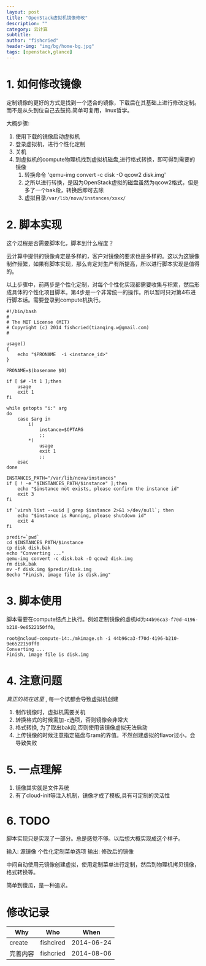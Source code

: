 ```yaml
---
layout: post
title: "OpenStack虚拟机镜像修改"
description: ""
category: 云计算
subtitle:
author: "fishcried"
header-img: "img/bg/home-bg.jpg"
tags: [openstack,glance]
---
```


# 1. 如何修改镜像

定制镜像的更好的方式是找到一个适合的镜像，下载后在其基础上进行修改定制。而不是从头到位自己去鼓捣.简单可复用，linux哲学。

大概步骤:

1. 使用下载的镜像启动虚拟机
2. 登录虚拟机，进行个性化定制
3. 关机
4. 到虚拟机的compute物理机找到虚拟机磁盘,进行格式转换，即可得到需要的镜像
	1. 转换命令 'qemu-img convert -c disk -O qcow2 disk.img'
	1. 之所以进行转换，是因为OpenStack虚拟的磁盘虽然为qcow2格式，但是多了一个bak段，转换后即可去除
	1. 虚拟目录`/var/lib/nova/instances/xxxx/`

# 2. 脚本实现

这个过程是否需要脚本化，脚本到什么程度？

云计算中提供的镜像肯定是多样的，客户对镜像的要求也是多样的。这以为这镜像制作频繁，如果有脚本实现，那么肯定对生产有所提高，所以进行脚本实现是值得的。

以上步骤中，前两步是个性化定制，对每个个性化实现都需要收集与积累，然后形成具体的个性化项目脚本。第4步是一个非常统一的操作。所以暂时只对第4布进行脚本话。需要登录到compute机执行。

	#!/bin/bash
	#
	# The MIT License (MIT)
	# Copyright (c) 2014 fishcried(tianqing.w@gmail.com)
	#
	
	usage()
	{
		echo "$PRONAME  -i <instance_id>"
	}
	
	PRONAME=$(basename $0)
	
	if [ $# -lt 1 ];then
		usage
		exit 1
	fi
	
	while getopts "i:" arg
	do
		case $arg in
			i)
				instance=$OPTARG
				;;
			*)
				usage
				exit 1
				;;
		esac
	done
	
	INSTANCES_PATH="/var/lib/nova/instances"
	if [ ! -e "$INSTANCES_PATH/$instance" ];then
		echo "$instance not exists, please confirm the instance id"
		exit 3
	fi
	
	if `virsh list --uuid | grep $instance 2>&1 >/dev/null`; then
		echo "$instance is Running, please shutdown id"
		exit 4
	fi
	
	predir=`pwd`
	cd $INSTANCES_PATH/$instance
	cp disk disk.bak
	echo "Converting ..."
	qemu-img convert -c disk.bak -O qcow2 disk.img
	rm disk.bak
	mv -f disk.img $predir/disk.img
	8echo "Finish, image file is disk.img"

# 3. 脚本使用

脚本需要在compute结点上执行。例如定制镜像的虚机id为`44b96ca3-f70d-4196-b210-9e6522150ff0`。

	root@ncloud-compute-14:./mkimage.sh -i 44b96ca3-f70d-4196-b210-9e6522150ff0
	Converting ...
	Finish, image file is disk.img

# 4. 注意问题

*真正的坑在这里* , 每一个坑都会导致虚拟机创建

1. 制作镜像时，虚拟机需要关机
1. 转换格式的时候需加`-c`选项，否则镜像会非常大
1. 格式转换, 为了取出bak段,否则使用该镜像虚拟无法启动
1. 上传镜像的时候注意指定磁盘与ram的界值。不然创建虚拟的flavor过小，会导致失败

# 5. 一点理解

1. 镜像其实就是文件系统
2. 有了cloud-init等注入机制，镜像才成了模板,具有可定制的灵活性

# 6. TODO

脚本实现只是实现了一部分。总是感觉不够。以后想大概实现成这个样子。

输入: 源镜像 个性化定制菜单选项
输出: 修改后的镜像

中间自动使用元镜像创建虚拟，使用定制菜单进行定制，然后到物理机拷贝镜像，格式转换等。

简单到傻瓜，是一种追求。

# 修改记录

|Why | Who | When |
|----|-----|------|
|create|fishcired|2014-06-24|
|完善内容|fishcried| 2014-08-06 |
